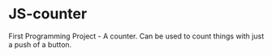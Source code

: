 # JS-counter

First Programming Project - A counter. 
Can be used to count things with just a push of a button. 
